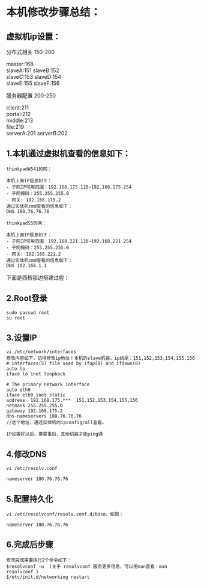 # 本机修改步骤总结：

## 虚拟机ip设置：

分布式相关 150-200

master:168  
slaveA:151 slaveB:152  
slaveC:153 slaveD:154   
slaveE:155 slaveF:156  

服务器配置 200-250  
 
client:211   
portal:212  
middle:213  
file:219   
serverA:201 serverB:202 

## 1.本机通过虚拟机查看的信息如下：

	thinkpadW541的网：

	本机上面IP信息如下：
	- 子网IP可用范围：192.168.175.128~192.168.175.254
	- 子网掩码：255.255.255.0
	- 网关: 192.168.175.2
	通过实体机cmd查看的信息如下：
	DNS 180.76.76.76

	thinkpadS5的网：

	本机上面IP信息如下：
	- 子网IP可用范围：192.168.221.128~192.168.221.254
	- 子网掩码：255.255.255.0
	- 网关: 192.168.221.2
	通过实体机cmd查看的信息如下：
	DNS 192.168.1.1

下面是西桥那边搭建过程：

## 2.Root登录

	sudo passwd root
	su root
	
## 3.设置IP

	vi /etc/network/interfaces
	修改内容如下，记得修改ip地址！本机的slave机器，ip结尾：151,152,153,154,155,156
	# interfaces(5) file used by ifup(8) and ifdown(8)
	auto lo
	iface lo inet loopback
	
	# The primary network interface
	auto eth0
	iface eth0 inet static
	address  192.168.175.***  151,152,153,154,155,156
	netmask 255.255.255.0
	gateway 192.168.175.2
	dns-nameservers 180.76.76.76    
	//这个地址，通过实体机的ipconfig/all查看。
	
	IP设置好以后，需要重启，其他机器才能ping通

## 4.修改DNS

	vi /etc/resolv.conf
	
	nameserver 180.76.76.76
	
## 5.配置持久化

	vi /etc/resolvconf/resolv.conf.d/base，如图：
	
	nameserver 180.76.76.76
	
## 6.完成后步骤

	修改完成需要执行2个命令如下：
	$resolvconf -u  (关于 resolvconf 服务更多信息，可以用man查看：man resolvconf )
	$/etc/init.d/networking restart

